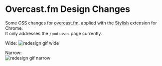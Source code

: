 # Overcast.fm Design Changes
Some CSS changes for [overcast.fm](https://overcast.fm/), applied with the [Stylish](https://chrome.google.com/webstore/detail/stylish/fjnbnpbmkenffdnngjfgmeleoegfcffe?utm_source=chrome-ntp-icon) extension for Chrome.  
It only addresses the `/podcasts` page currently.  

Wide:
![redesign gif wide](https://github.com/chrisvanwagoner/overcastfm-redesign/blob/master/images/Nov-25-2016%2012-41-50.gif?raw=true)  

Narrow:  
![redesign gif narrow](https://github.com/chrisvanwagoner/overcastfm-redesign/blob/master/images/Nov-25-2016%2012-43-09.gif?raw=true)  
